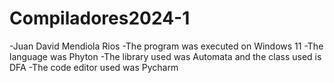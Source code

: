# Compiladores2024-1
-Juan David Mendiola Rios
-The program was executed on Windows 11
-The language was Phyton
-The library used was Automata and the class used is DFA
-The code editor used was Pycharm
